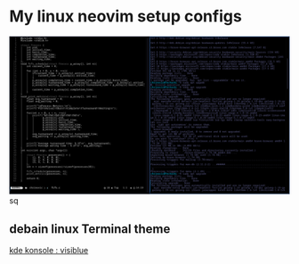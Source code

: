 # My linux neovim setup configs

![screenshot](pic.png)sq

## debain linux Terminal theme
[kde konsole : visiblue](https://store.kde.org/s/Opendesktop/p/1232065)




